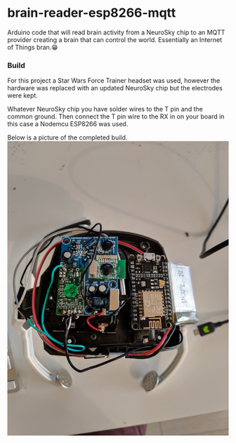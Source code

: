 # brain-reader-esp8266-mqtt
Arduino code that will read brain activity from a NeuroSky chip to an MQTT provider creating a brain that can control the world. Essentially an Internet of Things bran.:grin:

### Build
For this project a Star Wars Force Trainer headset was used, however the hardware was replaced with an updated NeuroSky chip but the electrodes were kept.

Whatever NeuroSky chip you have solder wires to the T pin and the common ground. 
Then connect the T pin wire to the RX in on your board in this case a Nodemcu ESP8266 was used.

Below is a picture of the completed build.
![Jira Data Miner Screenshot](docs/completed.jpg)





